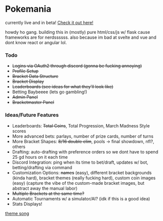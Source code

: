 # Pokemania
currently live and in beta! [Check it out here!](https://pokemania.app/)

howdy ho gang. building this in (mostly) pure html/css/js w/ flask cause frameworks are for nerdssssss.
also because im bad at svelte and vue and dont know react or angular lol.

### Todo
- ~~Logins via OAuth2 through discord (gonna be fucking annoying)~~
- ~~Profile Setup~~
- ~~Bracket Data Structure~~
- ~~Bracket Display~~
- ~~Leaderboards (see ideas for what they'll look like)~~
- Betting Baybeeee (lets go gambling!)
- ~~Admin Panel~~
- ~~Bracketmaster Panel~~

### Ideas/Future Features
- Leaderboards: ~~Total Coins~~, Total Progression, March Madness Style scores 
- More advanced bets: parlays, number of prize cards, number of turns
- More Bracket Shapes: ~~8/16 double elim~~, pools -> final showdown, nfl?, others
- Drafting: auto-drafting with preference orders so we dont have to spend 25 gd hours on it each time
- Discord Integration: ping when its time to bet/draft, updates w/ bot, betting/drafting via command
- Customization Options: ~~names~~ (easy), different bracket backgrounds (kinda hard), bracket themes (really fucking hard), custom coin images (easy) (capture the vibe of the custom-made bracket images, but abstract away the manual labor)
- ~~Multiple Brackets at the same time?~~
- Automatic Tournaments w/ a simulator/AI? (idk if this is a good idea)
- Stats Displays!

[theme song](https://www.youtube.com/watch?v=dqGp2hS7oJk)
